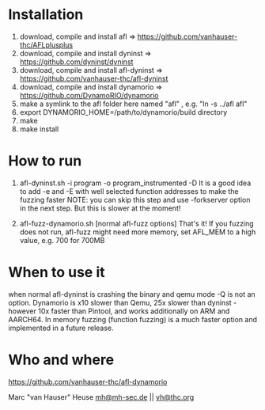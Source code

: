 Installation
============
1. download, compile and install afl => https://github.com/vanhauser-thc/AFLplusplus
2. download, compile and install dyninst => https://github.com/dyninst/dyninst
3. download, compile and install afl-dyninst  => https://github.com/vanhauser-thc/afl-dyninst
4. download, compile and install dynamorio => https://github.com/DynamoRIO/dynamorio
5. make a symlink to the afl folder here named "afl" , e.g. "ln -s ../afl afl"
6. export DYNAMORIO_HOME=/path/to/dynamorio/build directory
7. make
8. make install


How to run
==========
1. afl-dyninst.sh -i program -o program_instrumented -D
It is a good idea to add -e and -E with well selected function addresses to
make the fuzzing faster
NOTE: you can skip this step and use -forkserver option in the next step.
But this is slower at the moment!

2. afl-fuzz-dynamorio.sh [normal afl-fuzz options]
That's it! If you fuzzing does not run, afl-fuzz might need more memory, set
AFL_MEM to a high value, e.g. 700 for 700MB


When to use it
==============
when normal afl-dyninst is crashing the binary and qemu mode -Q is not
an option.
Dynamorio is x10 slower than Qemu, 25x slower than dyninst - however 10x
faster than Pintool, and works additionally on ARM and AARCH64.
In memory fuzzing (function fuzzing) is a much faster option and implemented
in a future release.


Who and where
=============
https://github.com/vanhauser-thc/afl-dynamorio

Marc "van Hauser" Heuse <mh@mh-sec.de> || <vh@thc.org>

